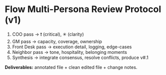# Flow Multi-Persona Review Protocol (v1)

1. COO pass → ❗ (critical), ✳ (clarity)
2. GM pass → capacity, coverage, ownership
3. Front Desk pass → execution detail, logging, edge-cases
4. Neighbor pass → tone, hospitality, belonging moments
5. Synthesis → integrate consensus, resolve conflicts, produce v#.1

**Deliverables:** annotated file + clean edited file + change notes.